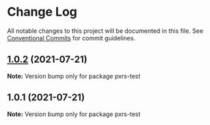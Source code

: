# Change Log

All notable changes to this project will be documented in this file.
See [Conventional Commits](https://conventionalcommits.org) for commit guidelines.

## [1.0.2](https://github.com/PrinceJoeyLee12/lerna-learn/compare/pxrs-test@1.0.1...pxrs-test@1.0.2) (2021-07-21)

**Note:** Version bump only for package pxrs-test





## 1.0.1 (2021-07-21)

**Note:** Version bump only for package pxrs-test
